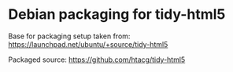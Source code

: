 # Debian packaging for tidy-html5 

Base for packaging setup taken from: https://launchpad.net/ubuntu/+source/tidy-html5

Packaged source: https://github.com/htacg/tidy-html5
